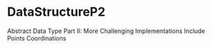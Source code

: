 # DataStructureP2
Abstract Data Type Part II: More Challenging Implementations Include Points Coordinations
